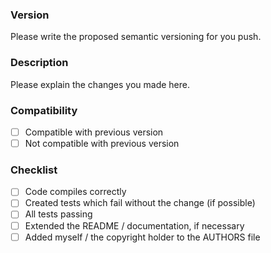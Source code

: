 ### Version
Please write the proposed semantic versioning for you push.

### Description
Please explain the changes you made here.

### Compatibility
- [ ] Compatible with previous version
- [ ] Not compatible with previous version

### Checklist
- [ ] Code compiles correctly
- [ ] Created tests which fail without the change (if possible)
- [ ] All tests passing
- [ ] Extended the README / documentation, if necessary
- [ ] Added myself / the copyright holder to the AUTHORS file